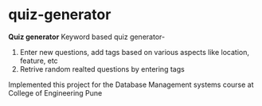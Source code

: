 # quiz-generator
**Quiz generator**
Keyword based quiz generator-
1. Enter new questions, add tags based on various aspects like location, feature, etc
2. Retrive random realted questions by entering tags

Implemented this project for the Database Management systems course at College of Engineering Pune
